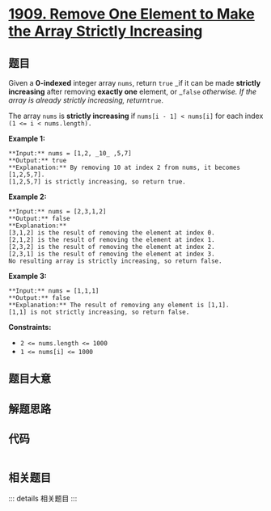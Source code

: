 # [1909. Remove One Element to Make the Array Strictly Increasing](https://leetcode.com/problems/remove-one-element-to-make-the-array-strictly-increasing)

## 题目

Given a **0-indexed** integer array `nums`, return `true` _if it can be made
**strictly increasing** after removing **exactly one** element, or _`false`
_otherwise. If the array is already strictly increasing, return_`true`.

The array `nums` is **strictly increasing** if `nums[i - 1] < nums[i]` for
each index `(1 <= i < nums.length).`



**Example 1:**

    
    
    **Input:** nums = [1,2, _10_ ,5,7]
    **Output:** true
    **Explanation:** By removing 10 at index 2 from nums, it becomes [1,2,5,7].
    [1,2,5,7] is strictly increasing, so return true.
    

**Example 2:**

    
    
    **Input:** nums = [2,3,1,2]
    **Output:** false
    **Explanation:**
    [3,1,2] is the result of removing the element at index 0.
    [2,1,2] is the result of removing the element at index 1.
    [2,3,2] is the result of removing the element at index 2.
    [2,3,1] is the result of removing the element at index 3.
    No resulting array is strictly increasing, so return false.

**Example 3:**

    
    
    **Input:** nums = [1,1,1]
    **Output:** false
    **Explanation:** The result of removing any element is [1,1].
    [1,1] is not strictly increasing, so return false.
    



**Constraints:**

  * `2 <= nums.length <= 1000`
  * `1 <= nums[i] <= 1000`


## 题目大意

## 解题思路

## 代码

```javascript

```

## 相关题目

::: details 相关题目
:::
